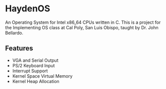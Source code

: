 # HaydenOS
An Operating System for Intel x86_64 CPUs written in C. This is a project for the Implementing OS class at Cal Poly, San Luis Obispo, taught by Dr. John Bellardo.

## Features
* VGA and Serial Output
* PS/2 Keyboard Input
* Interrupt Support
* Kernel Space Virtual Memory
* Kernel Heap Allocation